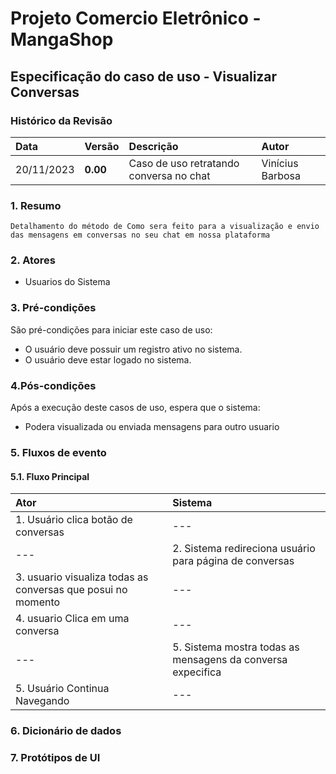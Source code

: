﻿
# Projeto Comercio Eletrônico - MangaShop

## Especificação do caso de uso - Visualizar Conversas

### Histórico da Revisão
|  Data  | Versão | Descrição | Autor |
|:-------|:-------|:----------|:------|
| 20/11/2023 | **0.00** | Caso de uso retratando conversa no chat | Vinícius Barbosa |


### 1. Resumo 
    Detalhamento do método de Como sera feito para a visualização e envio das mensagens em conversas no seu chat em nossa plataforma
### 2. Atores
- Usuarios do Sistema

### 3. Pré-condições
São pré-condições para iniciar este caso de uso:
- 	O usuário deve possuir um registro ativo no sistema.
- 	O usuário deve estar logado no sistema.

### 4.Pós-condições
Após a execução deste casos de uso, espera que o sistema:
- Podera visualizada ou enviada mensagens para outro usuario

### 5. Fluxos de evento

#### 5.1. Fluxo Principal

|  Ator  | Sistema |
|:-------|:------- |
| 1. Usuário clica botão de conversas | --- |
| --- | 2. Sistema redireciona usuário para página de conversas |
| 3.  usuario visualiza todas as conversas que posui no momento | --- |
| 4.  usuario Clica em uma conversa | --- |
| --- | 5. Sistema mostra todas as mensagens da conversa expecifica |
| 5. Usuário Continua Navegando | --- |

### 6. Dicionário de dados

### 7. Protótipos de UI
